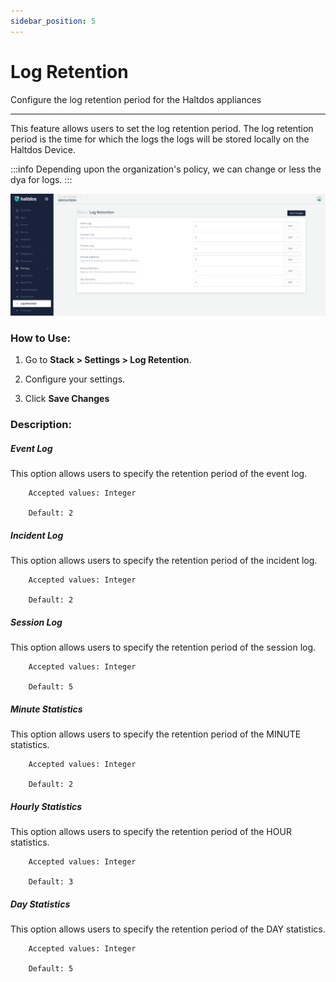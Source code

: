 ```yaml
---
sidebar_position: 5
---
```


# Log Retention

Configure the log retention period for the Haltdos appliances

---
This feature allows users to set the log retention period. The log retention period is the time for which the logs the logs will be stored locally on the Haltdos Device.

:::info
Depending upon the organization's policy, we can change or less the dya for logs.
:::

![aaa_policy](/img/platform/v7/docs/logr.png)

### How to Use:

1. Go to **Stack > Settings > Log Retention**.

2. Configure your settings.

3. Click **Save Changes**

### Description:

##### **Event Log**

This option allows users to specify the retention period of the event log.

```
    Accepted values: Integer

    Default: 2 
```


##### **Incident Log**

This option allows users to specify the retention period of the incident log.

```
    Accepted values: Integer

    Default: 2 
```


##### **Session Log**

This option allows users to specify the retention period of the session log.

```
    Accepted values: Integer

    Default: 5 
```


##### **Minute Statistics**

This option allows users to specify the retention period of the MINUTE statistics.

```
    Accepted values: Integer

    Default: 2 
```


##### **Hourly Statistics**

This option allows users to specify the retention period of the HOUR statistics.

```
    Accepted values: Integer

    Default: 3 
```


##### **Day Statistics**

This option allows users to specify the retention period of the DAY statistics.

```
    Accepted values: Integer

    Default: 5 
```

